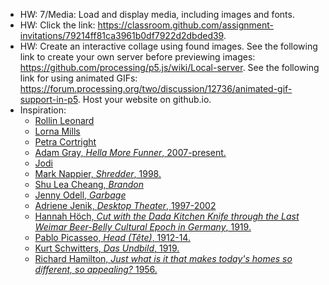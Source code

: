- HW: 7/Media: Load and display media, including images and fonts.
- HW: Click the link: https://classroom.github.com/assignment-invitations/79214ff81ca3961b0df7922d2dbded39. 
- HW: Create an interactive collage using found images. See the following link to create your own server before previewing images: https://github.com/processing/p5.js/wiki/Local-server. See the following link for using animated GIFs: https://forum.processing.org/two/discussion/12736/animated-gif-support-in-p5. Host your website on github.io. 
- Inspiration:
  - [Rollin Leonard](http://rollinleonard.tumblr.com/post/64963003543/ball-o-arms)
  - [Lorna Mills](http://www.digitalmediatree.com/sallymckay/LornaMillsImageDump/)
  - [Petra Cortright](http://www.petracortright.com/hello.html)
  - [Adam Gray, *Hella More Funner*, 2007-present.](http://www.adam-gray.com/hella-more-funner-1/)
  - [Jodi](http://jodi.org)
  - [Mark Nappier, *Shredder*, 1998.](http://www.potatoland.org/shredder/shredder.html)
  - [Shu Lea Cheang, *Brandon*]()
  - [Jenny Odell, *Garbage*](http://www.jennyodell.com/garbage.html)
  - [Adriene Jenik, *Desktop Theater*, 1997-2002](http://149.169.27.73/~adriene/projects_dt.html)
  - [Hannah Höch, *Cut with the Dada Kitchen Knife through the Last Weimar Beer-Belly Cultural Epoch in Germany*, 1919.](https://en.wikipedia.org/wiki/File:Hoch-Cut_With_the_Kitchen_Knife.jpg)
  - [Pablo Picasseo, *Head (Tête)*, 1912-14.](https://en.wikipedia.org/wiki/File:Pablo_Picasso,_1913-14,_Head_(T%C3%AAte),_cut_and_pasted_colored_paper,_gouache_and_charcoal_on_paperboard,_43.5_x_33_cm,_Scottish_National_Gallery_of_Modern_Art,_Edinburgh.jpg)
  - [Kurt Schwitters, *Das Undbild*, 1919.](https://en.wikipedia.org/wiki/File:DasUndbild.jpg)
  - [Richard Hamilton, *Just what is it that makes today's homes so different, so appealing?* 1956.](https://en.wikipedia.org/wiki/File:Hamilton-appealing2.jpg)
